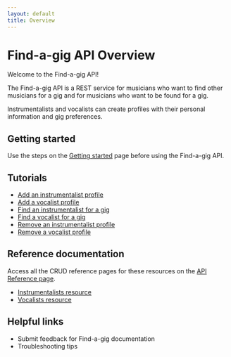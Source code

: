 ```yaml
---
layout: default
title: Overview
---
```


# Find-a-gig API Overview

Welcome to the Find-a-gig API!

The Find-a-gig API is a REST service for musicians who want to find other musicians for a gig and for musicians who want to be found for a gig.

Instrumentalists and vocalists can create profiles with their personal information and gig preferences.

## Getting started

Use the steps on the [Getting started](prerequisites/) page before using the Find-a-gig API.

## Tutorials

* [Add an instrumentalist profile](/tutorials/add-an-inst-profile/)
* [Add a vocalist profile](/tutorials/add-a-vocalist-profile/)
* [Find an instrumentalist for a gig]()
* [Find a vocalist for a gig]()
* [Remove an instrumentalist profile](/tutorials/delete-an-instrumentalist/)
* [Remove a vocalist profile](/tutorials/remove-a-vocalist/)

## Reference documentation

Access all the CRUD reference pages for these resources on the [API Reference page](api-reference/).

* [Instrumentalists resource](/api/instrumentalists/)
* [Vocalists resource](api/vocalists/)

## Helpful links

* Submit feedback for Find-a-gig documentation
* Troubleshooting tips
  